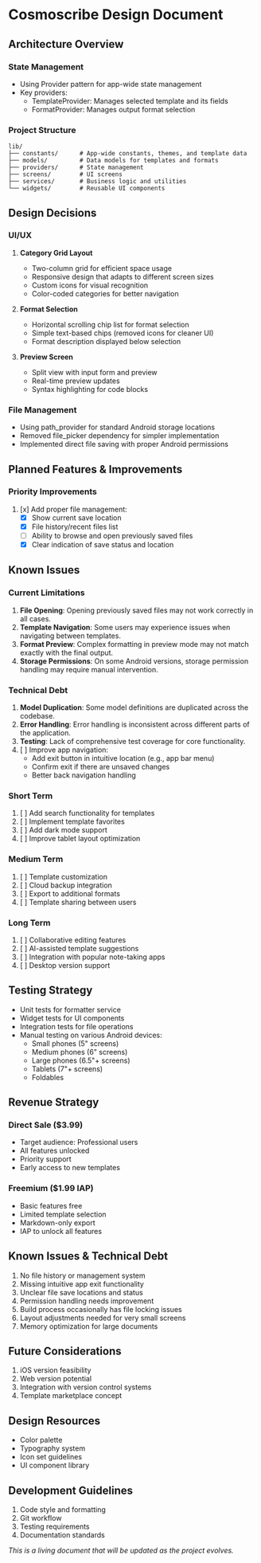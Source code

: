 # Cosmoscribe Design Document

## Architecture Overview

### State Management
- Using Provider pattern for app-wide state management
- Key providers:
  - TemplateProvider: Manages selected template and its fields
  - FormatProvider: Manages output format selection

### Project Structure
```
lib/
├── constants/      # App-wide constants, themes, and template data
├── models/         # Data models for templates and formats
├── providers/      # State management
├── screens/        # UI screens
├── services/       # Business logic and utilities
└── widgets/        # Reusable UI components
```

## Design Decisions

### UI/UX
1. **Category Grid Layout**
   - Two-column grid for efficient space usage
   - Responsive design that adapts to different screen sizes
   - Custom icons for visual recognition
   - Color-coded categories for better navigation

2. **Format Selection**
   - Horizontal scrolling chip list for format selection
   - Simple text-based chips (removed icons for cleaner UI)
   - Format description displayed below selection

3. **Preview Screen**
   - Split view with input form and preview
   - Real-time preview updates
   - Syntax highlighting for code blocks

### File Management
- Using path_provider for standard Android storage locations
- Removed file_picker dependency for simpler implementation
- Implemented direct file saving with proper Android permissions

## Planned Features & Improvements

### Priority Improvements
1. [x] Add proper file management:
   - [x] Show current save location
   - [x] File history/recent files list
   - [ ] Ability to browse and open previously saved files
   - [x] Clear indication of save status and location

## Known Issues

### Current Limitations
1. **File Opening**: Opening previously saved files may not work correctly in all cases.
2. **Template Navigation**: Some users may experience issues when navigating between templates.
3. **Format Preview**: Complex formatting in preview mode may not match exactly with the final output.
4. **Storage Permissions**: On some Android versions, storage permission handling may require manual intervention.

### Technical Debt
1. **Model Duplication**: Some model definitions are duplicated across the codebase.
2. **Error Handling**: Error handling is inconsistent across different parts of the application.
3. **Testing**: Lack of comprehensive test coverage for core functionality.
2. [ ] Improve app navigation:
   - Add exit button in intuitive location (e.g., app bar menu)
   - Confirm exit if there are unsaved changes
   - Better back navigation handling

### Short Term
1. [ ] Add search functionality for templates
2. [ ] Implement template favorites
3. [ ] Add dark mode support
4. [ ] Improve tablet layout optimization

### Medium Term
1. [ ] Template customization
2. [ ] Cloud backup integration
3. [ ] Export to additional formats
4. [ ] Template sharing between users

### Long Term
1. [ ] Collaborative editing features
2. [ ] AI-assisted template suggestions
3. [ ] Integration with popular note-taking apps
4. [ ] Desktop version support

## Testing Strategy
- Unit tests for formatter service
- Widget tests for UI components
- Integration tests for file operations
- Manual testing on various Android devices:
  - Small phones (5" screens)
  - Medium phones (6" screens)
  - Large phones (6.5"+ screens)
  - Tablets (7"+ screens)
  - Foldables

## Revenue Strategy

### Direct Sale ($3.99)
- Target audience: Professional users
- All features unlocked
- Priority support
- Early access to new templates

### Freemium ($1.99 IAP)
- Basic features free
- Limited template selection
- Markdown-only export
- IAP to unlock all features

## Known Issues & Technical Debt
1. No file history or management system
2. Missing intuitive app exit functionality
3. Unclear file save locations and status
4. Permission handling needs improvement
5. Build process occasionally has file locking issues
6. Layout adjustments needed for very small screens
7. Memory optimization for large documents

## Future Considerations
1. iOS version feasibility
2. Web version potential
3. Integration with version control systems
4. Template marketplace concept

## Design Resources
- Color palette
- Typography system
- Icon set guidelines
- UI component library

## Development Guidelines
1. Code style and formatting
2. Git workflow
3. Testing requirements
4. Documentation standards

_This is a living document that will be updated as the project evolves._
